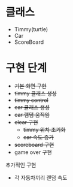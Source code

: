 # 클래스
- Timmy(turtle)
- Car
- ScoreBoard

# 구현 단계
- ~~기본 화면 구현~~
- ~~timmy 클래스 생성~~
- ~~timmy control~~
- ~~car 클래스 생성~~
- ~~car 램덤 움직임~~
- ~~clear 구현~~
  - ~~timmy 위치 초기화~~
  - ~~car 속도 증가~~
- ~~scoreboard 구현~~
- game over 구현

추가적인 구현

- 각 자동차끼리 랜덤 속도